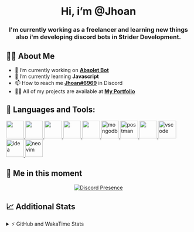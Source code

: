 <h1 align="center">Hi, i’m @Jhoan</h1>
<h3 align="center">I'm currently working as a freelancer and learning new things also i'm developing discord bots in Strider Development.</h3>

## 🙋‍♂️ About Me

- 🔭 I’m currently working on **[Absolet Bot](https://strider.cloud)**
- 🌱 I’m currently learning **Javascript**
- 📫 How to reach me **[Jhoan#6969](https://jhoan.monster/)** in Discord
- 👨‍💻 All of my projects are available at **[My Portfolio](https://jhoan.monster)**

## 🚀 Languages and Tools:
<p align="left"> 
    <a href="https://developer.mozilla.org/en-US/docs/Web/JavaScript" target="_blank"> <img src="https://img.icons8.com/color/48/000000/javascript.png" width="48" height="48"/> </a> 
    <a href="https://www.w3.org/html/" target="_blank"> <img src="https://img.icons8.com/color/48/000000/html-5.png" width="48" height="48"/> </a> 
    <a href="https://www.w3schools.com/css/" target="_blank"> <img src="https://img.icons8.com/color/48/000000/css3.png" width="48" height="48"/> </a> 
    <a href="https://getbootstrap.com" target="_blank"> <img src="https://img.icons8.com/color/48/000000/bootstrap.png" width="48" height="48"/> </a> 
    <a href="https://nodejs.org" target="_blank"> <img src="https://i.imgur.com/XX8lvL7.png" width="48" height="48"/> </a> 
    <a href="https://www.mongodb.com/" target="_blank"> <img src="https://i.imgur.com/nRtS3AN.png" alt="mongodb" width="48" height="48"/> </a> 
    <a href="https://postman.com" target="_blank"> <img src="https://www.vectorlogo.zone/logos/getpostman/getpostman-icon.svg" alt="postman" width="48" height="48"/> </a>   
    <a href="https://git-scm.com/" target="_blank"> <img src="https://img.icons8.com/color/48/000000/git.png" width="48" height="48"/> </a> 
    <a href="https://code.visualstudio.com" target="_blank" > <img src="https://upload.wikimedia.org/wikipedia/commons/thumb/9/9a/Visual_Studio_Code_1.35_icon.svg/2048px-Visual_Studio_Code_1.35_icon.svg.png" alt="vscode" width="48" height="48"> </a>
    <a href="https://www.jetbrains.com/es-es/idea/" target="_blank" > <img src="https://resources.jetbrains.com/storage/products/intellij-idea/img/meta/intellij-idea_logo_300x300.png" alt="idea" width="48" height="48"> </a>
    <a href="https://neovim.io" target="_blank"> <img src="https://icons.iconarchive.com/icons/papirus-team/papirus-apps/512/nvim-icon.png" alt="neovim" width="48" height="48"/> </a>
</p>
  
## 👤 Me in this moment
<p align="center">
    <a href="https://discord.com/users/852617426591154177" target="_blank" rel="nofollow">
        <img src="https://lanyard-profile-readme.vercel.app/api/852617426591154177?idleMessage=Probably%20coding%20Absolet..." alt="Discord Presence" align="center">
    </a>
</p>

## 📈 Additional Stats
<details>
    <summary>⚡ GitHub and WakaTime Stats</summary>
    <br/>

<!--START_SECTION:waka-->
![Code Time](http://img.shields.io/badge/Code%20Time-174%20hrs%2027%20mins-blue)

**🐱 My GitHub Data** 

> 🏆 478 Contributions in the Year 2022
 > 
> 📦 43.4 kB Used in GitHub's Storage 
 > 
> 💼 Opted to Hire
 > 
> 📜 4 Public Repositories 
 > 
> 🔑 12 Private Repositories  
 > 
**I'm an Early 🐤** 

```text
🌞 Morning    44 commits     ██░░░░░░░░░░░░░░░░░░░░░░░   9.15% 
🌆 Daytime    198 commits    ██████████░░░░░░░░░░░░░░░   41.16% 
🌃 Evening    205 commits    ██████████░░░░░░░░░░░░░░░   42.62% 
🌙 Night      34 commits     █░░░░░░░░░░░░░░░░░░░░░░░░   7.07%

```
📅 **I'm Most Productive on Saturday** 

```text
Monday       78 commits     ████░░░░░░░░░░░░░░░░░░░░░   16.22% 
Tuesday      77 commits     ████░░░░░░░░░░░░░░░░░░░░░   16.01% 
Wednesday    88 commits     ████░░░░░░░░░░░░░░░░░░░░░   18.3% 
Thursday     37 commits     ██░░░░░░░░░░░░░░░░░░░░░░░   7.69% 
Friday       28 commits     █░░░░░░░░░░░░░░░░░░░░░░░░   5.82% 
Saturday     110 commits    █████░░░░░░░░░░░░░░░░░░░░   22.87% 
Sunday       63 commits     ███░░░░░░░░░░░░░░░░░░░░░░   13.1%

```


📊 **This Week I Spent My Time On** 

```text
⌚︎ Time Zone: America/Bogota

💬 Programming Languages: 
JavaScript               13 hrs 59 mins      ███████████████████░░░░░░   77.67% 
EJS                      2 hrs 36 mins       ███░░░░░░░░░░░░░░░░░░░░░░   14.5% 
YAML                     32 mins             ░░░░░░░░░░░░░░░░░░░░░░░░░   3.03% 
HTML                     18 mins             ░░░░░░░░░░░░░░░░░░░░░░░░░   1.68% 
Bash                     10 mins             ░░░░░░░░░░░░░░░░░░░░░░░░░   0.98%

🔥 Editors: 
VS Code                  18 hrs              █████████████████████████   99.97% 
Neovim                   0 secs              ░░░░░░░░░░░░░░░░░░░░░░░░░   0.03%

🐱‍💻 Projects: 
Strider System           6 hrs 38 mins       █████████░░░░░░░░░░░░░░░░   36.9% 
Staff Bot                4 hrs 24 mins       ██████░░░░░░░░░░░░░░░░░░░   24.48% 
Fium Bot                 2 hrs 13 mins       ███░░░░░░░░░░░░░░░░░░░░░░   12.36% 
moon-dashboard           1 hr 42 mins        ██░░░░░░░░░░░░░░░░░░░░░░░   9.49% 
Novo Generator           49 mins             █░░░░░░░░░░░░░░░░░░░░░░░░   4.59%

💻 Operating System: 
Linux                    18 hrs              █████████████████████████   100.0%

```

**I Mostly Code in JavaScript** 

```text
JavaScript               9 repos             ████████████████░░░░░░░░░   64.29% 
Java                     2 repos             ███░░░░░░░░░░░░░░░░░░░░░░   14.29% 
SCSS                     1 repo              █░░░░░░░░░░░░░░░░░░░░░░░░   7.14% 
TypeScript               1 repo              █░░░░░░░░░░░░░░░░░░░░░░░░   7.14% 
CSS                      1 repo              █░░░░░░░░░░░░░░░░░░░░░░░░   7.14%

```



 Last Updated on 07/06/2022 22:12:29 UTC
<!--END_SECTION:waka-->
</details>
